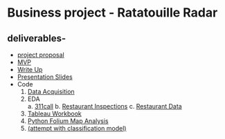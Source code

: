 # Business project - Ratatouille Radar

## deliverables-
- [project proposal](https://github.com/crystal-ctrl/ratatouille-radar/blob/main/project%20proposal.md)
- [MVP](https://github.com/crystal-ctrl/ratatouille-radar/blob/main/MVP.md)
- [Write Up](https://github.com/crystal-ctrl/ratatouille-radar/blob/main/Write%20Up.md)
- [Presentation Slides](https://github.com/crystal-ctrl/ratatouille-radar/blob/main/Presentation%20slides.pdf)
- Code </br>
  1. [Data Acquisition](https://github.com/crystal-ctrl/ratatouille-radar/blob/main/1_Data%20acquisitions.ipynb)
  2. EDA </br>
    a. [311call](https://github.com/crystal-ctrl/ratatouille-radar/blob/main/2A_311calls_EDA_DataViz.xlsx)
    b. [Restaurant Inspections](https://github.com/crystal-ctrl/ratatouille-radar/blob/main/2B_Restaurant%20inspections_EDA_DataViz.xlsx)
    c. [Restaurant Data](https://github.com/crystal-ctrl/ratatouille-radar/blob/main/2C_Restaurants_data.xlsx)
  3. [Tableau Workbook](https://github.com/crystal-ctrl/ratatouille-radar/blob/main/3_Ratatouille%20Radar.twbx)
  4. [Python Folium Map Analysis](https://github.com/crystal-ctrl/ratatouille-radar/blob/main/4_Spatial%20visualization%20with%20Folium.ipynb)
  5. [(attempt with classification model)](https://github.com/crystal-ctrl/ratatouille-radar/blob/main/5_Classification%20model%20%5Battempt%5D.ipynb)
